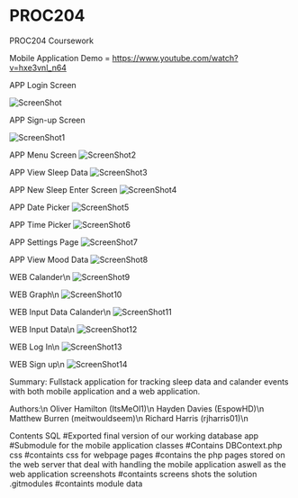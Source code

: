 # PROC204
PROC204 Coursework


Mobile Application Demo = https://www.youtube.com/watch?v=hxe3vnl_n64

APP Login Screen

![ScreenShot](https://github.com/meitwouldseem/PROC204/blob/master/screenshots/APP/98344408_365899881050364_8242011622202146816_n.jpg?raw=true)

APP Sign-up Screen

![ScreenShot1](https://github.com/meitwouldseem/PROC204/blob/master/screenshots/APP/98167854_289257995446136_4633625969800773632_n.jpg?raw=true)

APP Menu Screen
![ScreenShot2](https://github.com/meitwouldseem/PROC204/blob/master/screenshots/APP/98005890_2710399072550368_605763815220445184_n.jpg?raw=true)

APP View Sleep Data 
![ScreenShot3](https://github.com/meitwouldseem/PROC204/blob/master/screenshots/APP/98344408_365899881050364_8242011622202146816_n.jpg?raw=true)

APP New Sleep Enter Screen 
![ScreenShot4](https://github.com/meitwouldseem/PROC204/blob/master/screenshots/APP/98350655_1564793507027992_335947591659290624_n.jpg?raw=true)

APP Date Picker 
![ScreenShot5](https://github.com/meitwouldseem/PROC204/blob/master/screenshots/APP/98186320_1876213029175913_7625371283340918784_n.jpg?raw=true)

APP Time Picker
![ScreenShot6](https://github.com/meitwouldseem/PROC204/blob/master/screenshots/APP/98295982_548974192479613_5430354128469491712_n.jpg?raw=true)

APP Settings Page
![ScreenShot7](https://github.com/meitwouldseem/PROC204/blob/master/screenshots/APP/98363616_530278037652174_6624095869840916480_n.jpg?raw=true)

APP View Mood Data
![ScreenShot8](https://github.com/meitwouldseem/PROC204/blob/master/screenshots/APP/99158840_241371987202840_8067710948703469568_n.jpg?raw=true)



WEB Calander\n
![ScreenShot9](https://github.com/meitwouldseem/PROC204/blob/master/screenshots/Web/Calendar.png?raw=true)


WEB Graph\n
![ScreenShot10](https://github.com/meitwouldseem/PROC204/blob/master/screenshots/Web/Graph.png?raw=true)


WEB Input Data Calander\n
![ScreenShot11](https://github.com/meitwouldseem/PROC204/blob/master/screenshots/Web/Input%20data%20calendar.png?raw=true)


WEB Input Data\n
![ScreenShot12](https://github.com/meitwouldseem/PROC204/blob/master/screenshots/Web/Input%20data.png?raw=true)


WEB Log In\n
![ScreenShot13](https://github.com/meitwouldseem/PROC204/blob/master/screenshots/Web/Log%20in.png?raw=true)


WEB Sign up\n
![ScreenShot14](https://github.com/meitwouldseem/PROC204/blob/master/screenshots/Web/Sign%20up.png?raw=true)

Summary:
Fullstack application for tracking sleep data and calander events with both mobile application and a web application. 

Authors:\n
Oliver Hamilton (ItsMeOl1)\n
Hayden Davies   (EspowHD)\n
Matthew Burren  (meitwouldseem)\n
Richard Harris  (rjharris01)\n

Contents
SQL                                #Exported final version of our working database
app                                #Submodule for the mobile application
classes                            #Contains DBContext.php
css                                #containts css for webpage
pages                              #contains the php pages stored on the web server that deal with handling the mobile application                                           aswell as the web application 
screenshots                        #containts screens shots the solution 
.gitmodules                        #containts module data





